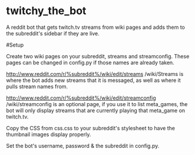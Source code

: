 twitchy_the_bot
===============

A reddit bot that gets twitch.tv streams from wiki pages and adds them to the subreddit's sidebar if they are live. 

#Setup

Create two wiki pages on your subreddit, streams and streamconfig. These pages can be changed in config.py if those names are already taken. 

http://www.reddit.com/r/%subreddit%/wiki/edit/streams
/wiki/Streams is where the bot adds new streams that it is messaged, as well as where it pulls stream names from.

http://www.reddit.com/r/%subreddit%/wiki/edit/streamconfig
/wiki/streamconfig is an optional page, if you use it to list meta_games, the bot will only display streams that are currently playing that meta_game on twitch.tv. 


Copy the CSS from css.css to your subreddit's stylesheet to have the thumbnail images display properly. 

Set the bot's username, password & the subreddit in config.py. 


